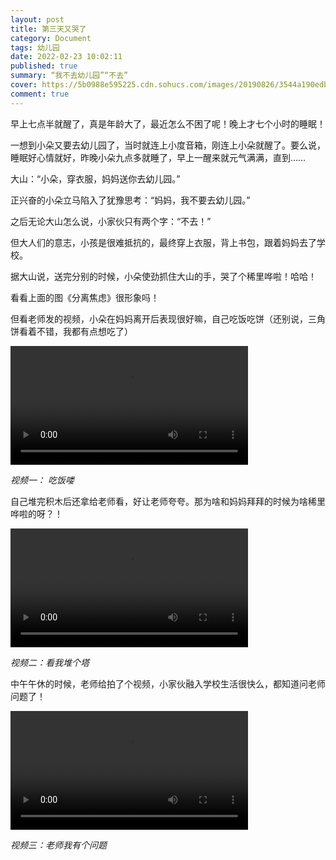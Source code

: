```yaml
---
layout: post
title: 第三天又哭了
category: Document
tags: 幼儿园
date: 2022-02-23 10:02:11
published: true
summary: “我不去幼儿园”“不去”
cover: https://5b0988e595225.cdn.sohucs.com/images/20190826/3544a190edb242f1850c86719300c072.jpeg
comment: true
---
```


早上七点半就醒了，真是年龄大了，最近怎么不困了呢！晚上才七个小时的睡眠！

一想到小朵又要去幼儿园了，当时就连上小度音箱，刚连上小朵就醒了。要么说，睡眠好心情就好，昨晚小朵九点多就睡了，早上一醒来就元气满满，直到……

大山：“小朵，穿衣服，妈妈送你去幼儿园。”

正兴奋的小朵立马陷入了犹豫思考：“妈妈，我不要去幼儿园。”

之后无论大山怎么说，小家伙只有两个字：“不去！”

但大人们的意志，小孩是很难抵抗的，最终穿上衣服，背上书包，跟着妈妈去了学校。

据大山说，送完分别的时候，小朵使劲抓住大山的手，哭了个稀里哗啦！哈哈！

看看上面的图《分离焦虑》很形象吗！

但看老师发的视频，小朵在妈妈离开后表现很好嘛，自己吃饭吃饼（还别说，三角饼看着不错，我都有点想吃了）

<video controls="" autoplay="false" width="380px" src="http://v.xiaohongshu.com/01e217389c63e1fb010370037f2ab53c3c_259.mp4?sign=060e73c1cbee29400cb6141398dce263&t=6218fd00"></video>

*视频一： 吃饭喽*

自己堆完积木后还拿给老师看，好让老师夸夸。那为啥和妈妈拜拜的时候为啥稀里哗啦的呀？！

<video controls="" autoplay="false" width="380px" src="http://v.xiaohongshu.com/01e21738ce63e6d9018370037f2ab623b6_259.mp4?sign=66ff523193def713fe4ff6ece2434667&t=6218fd00"></video>

*视频二：看我堆个塔*

中午午休的时候，老师给拍了个视频，小家伙融入学校生活很快么，都知道问老师问题了！

<video controls="" autoplay="false" width="380px" src="http://v.xiaohongshu.com/01e21758a463c0fc018370037f2b327f7f_259.mp4?sign=9afa3b06be431dbd7220ba7f263a942f&t=6218fd00"></video>

*视频三：老师我有个问题*
